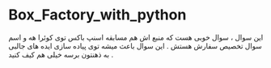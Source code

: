 # Box_Factory_with_python
این سوال ، سوال خوبی هست که  منبع اش هم مسابقه اسنپ باکس توی کوئرا هه و اسم سوال تخصیص سفارش هستش . این سوال باعث میشه توی پیاده سازی ایده های جالبی به ذهنتون برسه  خیلی هم کیف کنید . 

